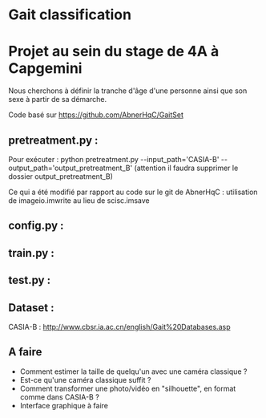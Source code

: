 # Gait classification
# Projet au sein du stage de 4A à Capgemini

Nous cherchons à définir la tranche d'âge d'une personne ainsi que son sexe à partir de sa démarche.

Code basé sur https://github.com/AbnerHqC/GaitSet 

## pretreatment.py : 
Pour exécuter : 
python pretreatment.py --input_path='CASIA-B' --output_path='output_pretreatment_B'
(attention il faudra supprimer le dossier output_pretreatment_B)

Ce qui a été modifié par rapport au code sur le git de AbnerHqC : 
utilisation de imageio.imwrite au lieu de scisc.imsave 

## config.py : 

## train.py : 

## test.py : 



## Dataset : 
CASIA-B : http://www.cbsr.ia.ac.cn/english/Gait%20Databases.asp

## A faire
- Comment estimer la taille de quelqu'un avec une caméra classique ? 
- Est-ce qu'une caméra classique suffit ? 
- Comment transformer une photo/vidéo en "silhouette", en format comme dans CASIA-B ?
- Interface graphique à faire 
